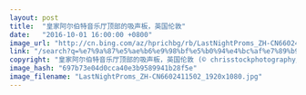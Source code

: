 ```yaml
---
layout: post
title:  "皇家阿尔伯特音乐厅顶部的吸声板，英国伦敦"
date:   "2016-10-01 16:00:00 +0800"
image_url: "http://cn.bing.com/az/hprichbg/rb/LastNightProms_ZH-CN6602411502_1920x1080.jpg"
link: "/search?q=%e7%9a%87%e5%ae%b6%e9%98%bf%e5%b0%94%e4%bc%af%e7%89%b9%e9%9f%b3%e4%b9%90%e5%8e%85&form=hpcapt&mkt=zh-cn"
copyright: "皇家阿尔伯特音乐厅顶部的吸声板，英国伦敦 (© chrisstockphotography/Alamy)"
image_hash: "697b73e04d0cca40e3b9589941b28f5e"
image_filename: "LastNightProms_ZH-CN6602411502_1920x1080.jpg"
---
```

